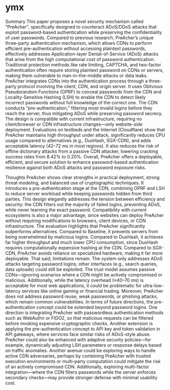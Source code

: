 # ymx
Summary
This paper proposes a novel security mechanism called “PreAcher”, specifically designed to counteract ADoS/DDoS attacks that exploit password-based authentication while preserving the confidentiality of user passwords. Compared to previous research, PreAcher’s unique three-party authentication mechanism, which allows CDNs to perform efficient pre-authentication without accessing plaintext passwords, effectively addresses Application-layer Denial-of-Service (ADoS) attacks that arise from the high computational cost of password authentication. 
Traditional protection methods like rate limiting, CAPTCHA, and two-factor authentication often require storing plaintext password on CDNs or servers, making them vulnerable to man-in-the-middle attacks or data leaks. PreAcher integrates CDNs into the authentication process through a three-party protocol involving the client, CDN, and origin server. It uses Oblivious Pseudorandom Functions (OPRF) to conceal passwords from the CDN and Locality-Sensitive Hashing (LSH) to enable the CDN to detect likely incorrect passwords without full knowledge of the correct one. The CDN conducts “pre-authentication,” filtering most invalid logins before they reach the server, thus mitigating ADoS while preserving password secrecy.
The design is compatible with current infrastructure, requiring no client/browser or CDN infrastructure changes—only website-side deployment. Evaluations on testbeds and the Internet (Cloudflare) show that PreAcher maintains high throughput under attack, significantly reduces CPU usage compared to alternatives (e.g., DuoHash, SGX-CDN), and adds acceptable latency (42–72 ms in most regions). It also reduces the risk of offline dictionary attacks from a passive CDN attacker, lowering cracking success rates from 8.42% to 0.20%.
Overall, PreAcher offers a deployable, efficient, and secure solution to enhance password-based authentication resilience against both ADoS attacks and password exposure risks.


Thoughts
PreAcher shows clear strengths in practical deployment, strong threat modeling, and balanced use of cryptographic techniques. It introduces a pre-authentication stage at the CDN, combining OPRF and LSH to reduce server workload while keeping passwords hidden from third parties. This design elegantly addresses the tension between efficiency and security: the CDN filters out the majority of failed logins, preventing ADoS, while never learning the exact password. Compatibility with current ecosystems is also a major advantage, since websites can deploy PreAcher without requiring modifications to browsers, client devices, or CDN infrastructure.
The evaluation highlights that PreAcher significantly outperforms alternatives. Compared to Baseline, it prevents servers from being overwhelmed by malicious logins. Compared to DuoHash, it achieves far higher throughput and much lower CPU consumption, since DuoHash requires computationally expensive hashing at the CDN. Compared to SGX-CDN, PreAcher avoids reliance on specialized hardware, making it far more deployable.
That said, limitations remain. The system only addresses ADoS attacks targeting password logins; other interfaces (e.g., search queries, data uploads) could still be exploited. The trust model assumes passive CDNs—ignoring scenarios where a CDN might be actively compromised or malicious. Additionally, while the latency overhead (≈40–70 ms) is acceptable for most web applications, it could be problematic for ultra-low-latency services like online gaming or financial trading. Moreover, PreAcher does not address password reuse, weak passwords, or phishing attacks, which remain common vulnerabilities.
In terms of future directions, the pre-authentication concept could be extended beyond password logins. One direction is integrating PreAcher with passwordless authentication methods such as WebAuthn or FIDO2, so that malicious requests can be filtered before invoking expensive cryptographic checks. Another extension is applying the pre-authentication concept to API key and token validation in API gateways, where services face similar risks of ADoS-style abuse. PreAcher could also be enhanced with adaptive security policies—for example, dynamically adjusting LSH parameters or response delays based on traffic anomalies. 
Another avenue could be exploring ways to handle active CDN adversaries, perhaps by combining PreAcher with trusted execution environments or multi-party computation could mitigate the risk of an actively compromised CDN. Additionally, exploring multi-factor integration—where the CDN filters passwords while the server enforces secondary checks—may provide stronger defense with minimal usability cost.
﻿
